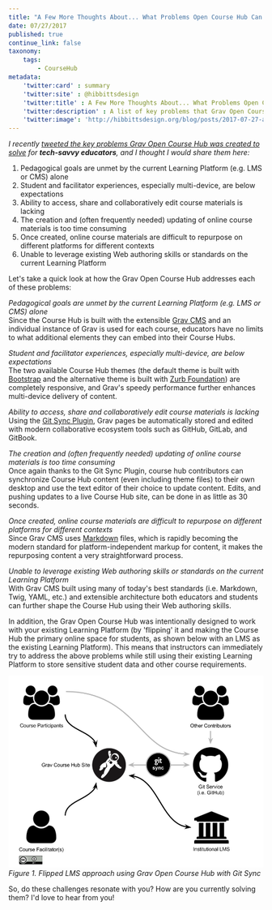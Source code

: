 ```yaml
---
title: "A Few More Thoughts About... What Problems Open Course Hub Can Solve"
date: 07/27/2017
published: true
continue_link: false
taxonomy:
    tags:
        - CourseHub
metadata:
    'twitter:card' : summary
    'twitter:site' : @hibbittsdesign
    'twitter:title' : A Few More Thoughts About... What Problems Open Course Hub Can Solve
    'twitter:description' : A list of key problems that Grav Open Course Hub was created to solve, in partnership with your existing Learning Platform.
    'twitter:image': 'http://hibbittsdesign.org/blog/posts/2017-07-27-a-few-more-thoughts-about-what-problems-open-course-hub-can-solve/flipped-lms.png'
---
```


_I recently [tweeted the key problems Grav Open Course Hub was created to solve](https://twitter.com/hibbittsdesign/status/890281333011824640) for **tech-savvy educators**, and I thought I would share them here:_

1. Pedagogical goals are unmet by the current Learning Platform (e.g. LMS or CMS) alone
2. Student and facilitator experiences, especially multi-device, are below expectations
3. Ability to access, share and collaboratively edit course materials is lacking
4. The creation and (often frequently needed) updating of online course materials is too time consuming
5. Once created, online course materials are difficult to repurpose on different platforms for different contexts
6. Unable to leverage existing Web authoring skills or standards on the current Learning Platform

Let's take a quick look at how the Grav Open Course Hub addresses each of these problems:

_Pedagogical goals are unmet by the current Learning Platform (e.g. LMS or CMS) alone_  
Since the Course Hub is built with the extensible [Grav CMS](https://getgrav.org/) and an individual instance of Grav is used for each course, educators have no limits to what additional elements they can embed into their Course Hubs.

_Student and facilitator experiences, especially multi-device, are below expectations_  
The two available Course Hub themes (the default theme is built with  [Bootstrap](https://getbootstrap.com/) and the alternative theme is built with [Zurb Foundation](http://foundation.zurb.com/)) are completely responsive, and Grav's speedy performance further enhances multi-device delivery of content.

_Ability to access, share and collaboratively edit course materials is lacking_  
Using the [Git Sync Plugin](https://getgrav.org/blog/git-sync-plugin), Grav pages be automatically stored and edited with modern collaborative ecosystem tools such as GitHub, GitLab, and GitBook.

_The creation and (often frequently needed) updating of online course materials is too time consuming_  
Once again thanks to the Git Sync Plugin, course hub contributors can synchronize Course Hub content (even including theme files) to their own desktop and use the text editor of their choice to update content. Edits, and pushing updates to a live Course Hub site, can be done in as little as 30 seconds.

_Once created, online course materials are difficult to repurpose on different platforms for different contexts_  
Since Grav CMS uses [Markdown](https://en.wikipedia.org/wiki/Markdown) files, which is rapidly becoming the modern standard for platform-independent markup for content, it makes the repurposing content a very straightforward process.

_Unable to leverage existing Web authoring skills or standards on the current Learning Platform_  
With Grav CMS built using many of today's best standards (i.e. Markdown, Twig, YAML, etc.) and extensible architecture both educators and students can further shape the Course Hub using their Web authoring skills.

In addition, the Grav Open Course Hub was intentionally designed to work with your existing Learning Platform (by 'flipping' it and making the Course Hub the primary online space for students, as shown below with an LMS as the existing Learning Platform). This means that instructors can immediately try to address the above problems while still using their existing Learning Platform to store sensitive student data and other course requirements.

![Git Sync Wizard](flipped-lms.png)  
_Figure 1. Flipped LMS approach using Grav Open Course Hub with Git Sync_


So, do these challenges resonate with you? How are you currently solving them? I'd love to hear from you!
